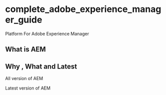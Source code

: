 # complete_adobe_experience_manager_guide
Platform For Adobe Experience Manager




## What is AEM




## Why , What and Latest

   All version of AEM


   Latest version of AEM
   
   
    

